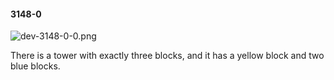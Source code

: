 #### 3148-0
![dev-3148-0-0.png](https://github.com/lil-lab/nlvr/raw/master/nlvr/dev/images/2/dev-3148-0-0.png "dev-3148-0-0.png")

There is a tower with exactly three blocks, and it has a yellow block and two blue blocks.